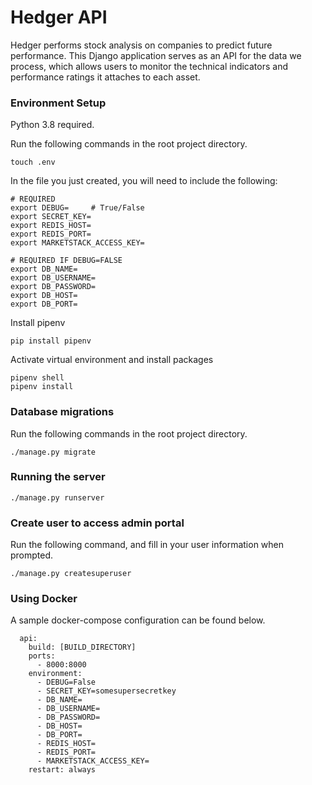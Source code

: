 # Hedger API

Hedger performs stock analysis on companies to predict future performance. This Django application serves as an API for the data we process, which allows users to monitor the technical indicators and performance ratings it attaches to each asset.

### Environment Setup

Python 3.8 required.

Run the following commands in the root project directory.

```
touch .env
```

In the file you just created, you will need to include the following:

```
# REQUIRED
export DEBUG=     # True/False
export SECRET_KEY=
export REDIS_HOST=
export REDIS_PORT=
export MARKETSTACK_ACCESS_KEY=

# REQUIRED IF DEBUG=FALSE
export DB_NAME=
export DB_USERNAME=
export DB_PASSWORD=
export DB_HOST=
export DB_PORT=
```

Install pipenv

```
pip install pipenv
```

Activate virtual environment and install packages

```
pipenv shell
pipenv install
```

### Database migrations

Run the following commands in the root project directory.

```
./manage.py migrate
```

### Running the server

```
./manage.py runserver
```

### Create user to access admin portal

Run the following command, and fill in your user information when prompted.

```
./manage.py createsuperuser
```

### Using Docker

A sample docker-compose configuration can be found below.

```
  api:
    build: [BUILD_DIRECTORY]
    ports:
      - 8000:8000
    environment:
      - DEBUG=False
      - SECRET_KEY=somesupersecretkey
      - DB_NAME=
      - DB_USERNAME=
      - DB_PASSWORD=
      - DB_HOST=
      - DB_PORT=
      - REDIS_HOST=
      - REDIS_PORT=
      - MARKETSTACK_ACCESS_KEY=
    restart: always
```
